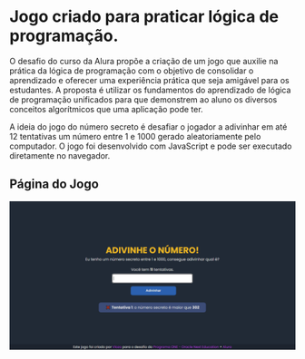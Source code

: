 # Jogo criado para praticar lógica de programação.
O desafio do curso da Alura propõe a criação de um jogo que auxilie na prática da lógica de programação com o objetivo de consolidar o 
aprendizado e oferecer uma experiência prática que seja amigável para os estudantes. A proposta é utilizar os fundamentos do aprendizado 
de lógica de programação unificados para que demonstrem ao aluno os diversos conceitos algorítmicos que uma aplicação pode ter.

A ideia do jogo do número secreto é desafiar o jogador a adivinhar em até 12 tentativas um número entre 1 e 1000 gerado aleatoriamente pelo computador. O jogo 
foi desenvolvido com JavaScript e pode ser executado diretamente no navegador.

## Página do Jogo
![Jogo-Webpage](Readme-images/index-example.PNG)




